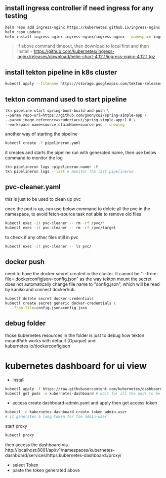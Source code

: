 

## install ingress controller if need ingress for any testing
```bash
helm repo add ingress-nginx https://kubernetes.github.io/ingress-nginx
helm repo update
helm install ingress-nginx ingress-nginx/ingress-nginx --namespace ingress-nginx --create-namespace
```
> if above command timeout, then download to local first and then install - https://github.com/kubernetes/ingress-nginx/releases/download/helm-chart-4.12.1/ingress-nginx-4.12.1.tgz

## install tekton pipeline in k8s cluster
```bash
kubectl apply --filename https://storage.googleapis.com/tekton-releases/pipeline/latest/release.yaml
```



## tekton command used to start pipeline

```bash
tkn pipeline start spring-boot-build-and-push \
--param repo-url=https://github.com/goonycui/spring-simple-app \
--param image-reference=scuderiacui/spring-simple-app:1.0 \
--workspace name=source,claimName=source-pvc --showlog
```

another way of starting the pipeline
```bash
kubectl create -f pipelinerun.yaml
```
it creates and starts the pipeline run with generated name, then use below command to monitor the log
```bash
tkn pipelinerun logs <pipelinerun-name> -f
tkn pipelinerun logs --last # monitor the last pipelinerun
```

## pvc-cleaner.yaml
this is just to be used to clean up pvc

once the pod is up, can use below command to delete all the pvc in the namespace, to avoid fetch-source task not able to remove old files

```bash
kubectl exec -it pvc-cleaner -- rm -rf /pvc/*
kubectl exec -it pvc-cleaner -- rm -rf /pvc/target
```

to check if any other files still in pvc

```bash
kubectl exec -it pvc-cleaner -- ls pvc/
```

## docker push
need to have the docker secret created in the cluster. It cannot be "--from-file=.dockerconfigjson=config.json" as the way tekton mount the secret does not automatically change file name to "config.json", which will be read by kaniko and connect dockerhub. 
```bash
kubectl delete secret docker-credentials  
kubectl create secret generic docker-credentials \
  --from-file=config.json=config.json
```


## debug folder
those kubernetes resources in the folder is just to debug how tekton mountPath works with default (Opaque) and kubernetes.io/dockerconfigjson

# kubernetes dashboard for ui view
- install
```bash
kubectl apply -f https://raw.githubusercontent.com/kubernetes/dashboard/v2.7.0/aio/deploy/recommended.yaml
kubectl get pods -n kubernetes-dashboard # wait for all the pods to be up
```

- access
create dashboard-admin.yaml and apply
then get access token 
```bash
kubectl -n kubernetes-dashboard create token admin-user
# it generates a long token for the admin-user
```
start proxy
```bash
kubectl proxy
```
then access the dashboard via http://localhost:8001/api/v1/namespaces/kubernetes-dashboard/services/https:kubernetes-dashboard:/proxy/
- select Token
- paste the token generated above


